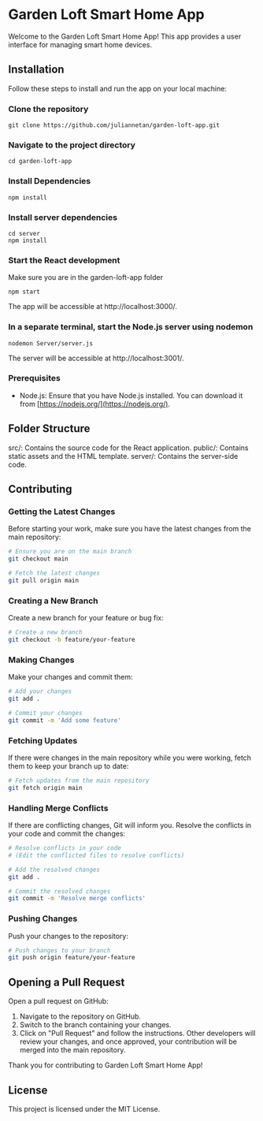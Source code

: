 # Garden Loft Smart Home App

Welcome to the Garden Loft Smart Home App! This app provides a user interface for managing smart home devices.

## Installation

Follow these steps to install and run the app on your local machine:

### Clone the repository

```
git clone https://github.com/juliannetan/garden-loft-app.git
```

### Navigate to the project directory

```
cd garden-loft-app
```
   
### Install Dependencies

```
npm install
```

### Install server dependencies

```
cd server
npm install
```

### Start the React development

Make sure you are in the garden-loft-app folder

```
npm start
```

The app will be accessible at http://localhost:3000/.

### In a separate terminal, start the Node.js server using nodemon

```
nodemon Server/server.js
```

The server will be accessible at http://localhost:3001/.

### Prerequisites

- Node.js: Ensure that you have Node.js installed. You can download it from [https://nodejs.org/](https://nodejs.org/).

## Folder Structure
src/: Contains the source code for the React application.
public/: Contains static assets and the HTML template.
server/: Contains the server-side code.

## Contributing

### Getting the Latest Changes

Before starting your work, make sure you have the latest changes from the main repository:

```bash
# Ensure you are on the main branch
git checkout main

# Fetch the latest changes
git pull origin main
```

### Creating a New Branch
Create a new branch for your feature or bug fix:
```bash
# Create a new branch
git checkout -b feature/your-feature
```

### Making Changes
Make your changes and commit them:
```bash
# Add your changes
git add .

# Commit your changes
git commit -m 'Add some feature'
```

### Fetching Updates
If there were changes in the main repository while you were working, fetch them to keep your branch up to date:
```bash
# Fetch updates from the main repository
git fetch origin main
```

### Handling Merge Conflicts
If there are conflicting changes, Git will inform you. Resolve the conflicts in your code and commit the changes:

```bash
# Resolve conflicts in your code
# (Edit the conflicted files to resolve conflicts)

# Add the resolved changes
git add .

# Commit the resolved changes
git commit -m 'Resolve merge conflicts'
```

### Pushing Changes
Push your changes to the repository:

```bash
# Push changes to your branch
git push origin feature/your-feature
```

## Opening a Pull Request
Open a pull request on GitHub:

1) Navigate to the repository on GitHub.
2) Switch to the branch containing your changes.
3) Click on "Pull Request" and follow the instructions.
Other developers will review your changes, and once approved, your contribution will be merged into the main repository.

Thank you for contributing to Garden Loft Smart Home App!

## License
This project is licensed under the MIT License.
